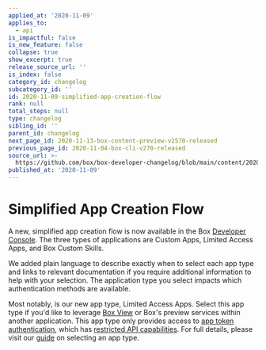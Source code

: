 ```yaml
---
applied_at: '2020-11-09'
applies_to:
  - api
is_impactful: false
is_new_feature: false
collapse: true
show_excerpt: true
release_source_url: ''
is_index: false
category_id: changelog
subcategory_id: ''
id: 2020-11-09-simplified-app-creation-flow
rank: null
total_steps: null
type: changelog
sibling_id: ''
parent_id: changelog
next_page_id: 2020-11-13-box-content-preview-v2570-released
previous_page_id: 2020-11-04-box-cli-v270-released
source_url: >-
  https://github.com/box/box-developer-changelog/blob/main/content/2020/11-09-simplified-app-creation-flow.md
published_at: '2020-11-09'
---
```

# Simplified App Creation Flow

A new, simplified app creation flow is now available in the Box
[Developer Console](https://app.box.com/developers/console). The three
types of applications are Custom Apps, Limited Access Apps, and Box Custom
Skills.

We added plain language to describe exactly when to select each
app type and links to relevant documentation if you require additional
information to help with your selection. The application type you select impacts
which authentication methods are available.

Most notably, is our new app type, Limited Access Apps. Select this app type if
you'd like to leverage [Box View](g://embed/box-view/) or Box's preview services
within another application. This app type only provides access to
[app token authentication](g://authentication/app-token/), which has
[restricted API capabilities](g://authentication/app-token/endpoints/).
For full details, please visit our [guide](g://applications/app-types/select/) on
selecting an app type.
